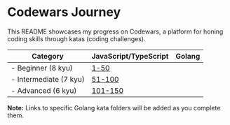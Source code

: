 # Codewars Journey

This README showcases my progress on Codewars, a platform for honing coding skills through katas (coding challenges).

| Category | JavaScript/TypeScript | Golang |
|---|---|---|
|  - Beginner (8 kyu) | [1-50](https://github.com/fhasnur/codewars/tree/main/self/js-ts/1-50) |  |
|  - Intermediate (7 kyu) | [51-100](https://github.com/fhasnur/codewars/tree/main/self/js-ts/51-100) |  |
|  - Advanced (6 kyu) | [101-150](https://github.com/fhasnur/codewars/tree/main/self/js-ts/101-150) |  |

**Note:** Links to specific Golang kata folders will be added as you complete them.
